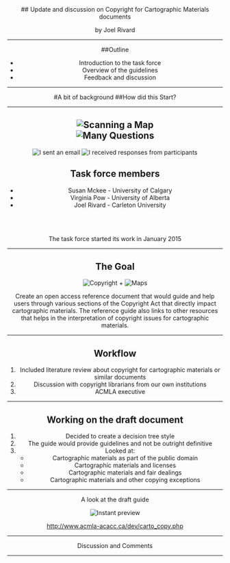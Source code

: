 <div align="Center">
## Update and discussion on Copyright for Cartographic Materials documents
<br>

by Joel Rivard

---
##Outline

 - Introduction to the task force
 - Overview of the guidelines
 - Feedback and discussion

---

#A bit of background
##How did this Start?

---

![Scanning a Map](http://joelrivard.github.io/presentations/scanner.jpg "Scanning Map")
<br>
![Many Questions](http://joelrivard.github.io/presentations/hands-up.jpg "hands-up")
---

![I sent an email](http://joelrivard.github.io/presentations/email.jpg "email")
![I received responses from participants](http://joelrivard.github.io/presentations/participants.jpg "participants")

## Task force members
- Susan Mckee - University of Calgary
- Virginia Pow - University of Alberta
- Joel Rivard - Carleton University

<br><br>

The task force started its work in January 2015

---

## The Goal

![Copyright](http://joelrivard.github.io/presentations/copyright.jpg "copyright") + ![Maps](http://joelrivard.github.io/presentations/topographicmap.jpg "Maps")

Create an open access reference document that would guide and help users through various sections of the Copyright Act that directly impact cartographic materials. The reference guide also links to other resources that helps in the interpretation of copyright issues for cartographic materials.

---
## Workflow
1. Included literature review about copyright for cartographic materials or similar documents
2. Discussion with copyright librarians from our own institutions
3. ACMLA executive

---
## Working on the draft document

1. Decided to create a decision tree style
2. The guide would provide guidelines and not be outright definitive
3. Looked at:
    - Cartographic materials as part of the public domain
    - Cartographic materials and licenses
    - Cartographic materials and fair dealings
    - Cartographic materials and other copying exceptions
---

A look at the draft guide

![Instant preview](http://www.acmla-acacc.ca/dev/images/Copyright_infographic_2015.jpg)

http://www.acmla-acacc.ca/dev/carto_copy.php

---

Discussion and Comments




---
